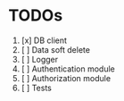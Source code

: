# TODOs
1. [x] DB client
2. [ ] Data soft delete
3. [ ] Logger
4. [ ] Authentication module
5. [ ] Authorization module
6. [ ] Tests 
